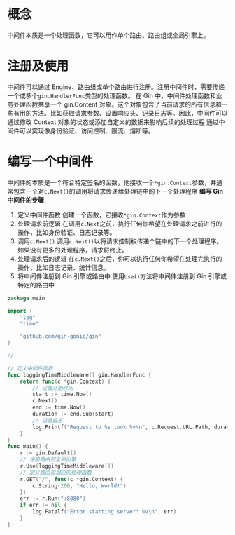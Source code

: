 # 概念

中间件本质是一个处理函数，它可以用作单个路由、路由组或全局引擎上。

# 注册及使用

中间件可以通过 Engine、路由组或单个路由进行注册。注册中间件时，需要传递一个或多个`gin.HandlerFunc`类型的处理函数。
在 Gin 中，中间件处理函数和业务处理函数共享一个 gin.Content 对象。这个对象包含了当前请求的所有信息和一些有用的方法。比如获取请求参数、设置响应头、记录日志等。因此，中间件可以通过修改 Context 对象的状态或添加自定义的数据来影响后续的处理过程
通过中间件可以实现像身份验证、访问控制、限流、熔断等。

# 编写一个中间件

中间件的本质是一个符合特定签名的函数，他接收一个`*gin.Context`参数，并通常包含一个对`c.Next()`的调用将请求传递给处理链中的下一个处理程序
**编写 Gin 中间件的步骤**

1. 定义中间件函数
   创建一个函数，它接收`*gin.Context`作为参数
2. 处理请求前逻辑
   在调用`c.Next`之前，执行任何你希望在处理请求之前进行的操作，比如身份验证、日志记录等。
3. 调用`c.Next()`
   调用`c.Next()`以将请求控制权传递个链中的下一个处理程序。如果没有更多的处理程序，请求将终止。
4. 处理请求后的逻辑
   在`c.Next()`之后，你可以执行任何你希望在处理完执行的操作，比如日志记录、统计信息。
5. 将中间件注册到 Gin 引擎或路由中
   使用`Use()`方法将中间件注册到 Gin 引擎或特定的路由中

```go
package main

import (
	"log"
	"time"

	"github.com/gin-gonic/gin"
)

//

// 定义中间件函数
func loggingTimeMiddleware() gin.HandlerFunc {
	return func(c *gin.Context) {
		// 设置开始时间
		start := time.Now()
		c.Next()
		end := time.Now()
		duration := end.Sub(start)
		// 记录日志
		log.Printf("Request to %s took %v\n", c.Request.URL.Path, duration)
	}
}
func main() {
	r := gin.Default()
	// 注册路由到全局引擎
	r.Use(loggingTimeMiddleware())
	// 定义路由和相应的处理函数
	r.GET("/", func(c *gin.Context) {
		c.String(200, "Hello, World!")
	})
	err := r.Run(":8080")
	if err != nil {
		log.Fatalf("Error starting server: %v\n", err)
	}
}

```
